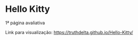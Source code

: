 # Hello Kitty
 1ª página avaliativa 

Link para visualização:
https://truthdelta.github.io/Hello-Kitty/
